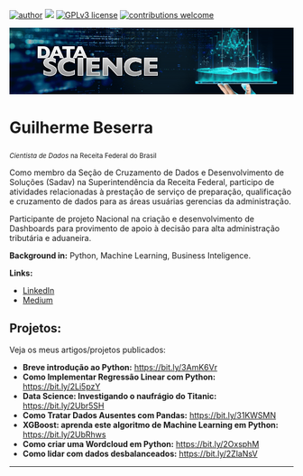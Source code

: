 [![author](https://img.shields.io/badge/author-guilherme-red.svg)](https://www.linkedin.com/in/guilherme-beserra-a2551964/) [![](https://img.shields.io/badge/python-3.7+-blue.svg)](https://www.python.org/downloads/release/python-365/) [![GPLv3 license](https://img.shields.io/badge/License-GPLv3-blue.svg)](http://perso.crans.org/besson/LICENSE.html) [![contributions welcome](https://img.shields.io/badge/contributions-welcome-brightgreen.svg?style=flat)](https://github.com/guilherme-beserra/DataScience)

<p align="center">
  <img src="data-science-banner.png" >
</p>

# Guilherme Beserra
<sub>*Cientista de Dados* na Receita Federal do Brasil</sub>

Como membro da Seção de Cruzamento de Dados e Desenvolvimento de Soluções (Sadav) na Superintendência da Receita Federal, participo de atividades relacionadas à prestação de serviço de preparação, qualificação e cruzamento de dados para as áreas usuárias gerencias da administração.

Participante de projeto Nacional na criação e desenvolvimento de Dashboards para provimento de apoio à decisão para alta administração tributária e aduaneira.

**Background in:** Python, Machine Learning, Business Inteligence.

**Links:**
* [LinkedIn](https://www.linkedin.com/in/guilherme-beserra-a2551964/)
* [Medium](https://guilherme-beserra.medium.com/)


## Projetos:
Veja os meus artigos/projetos publicados:

* **Breve introdução ao Python:** https://bit.ly/3AmK6Vr
* **Como Implementar Regressão Linear com Python:** https://bit.ly/2Li5pzY
* **Data Science: Investigando o naufrágio do Titanic:** https://bit.ly/2Ubr5SH
* **Como Tratar Dados Ausentes com Pandas:** https://bit.ly/31KWSMN
* **XGBoost: aprenda este algoritmo de Machine Learning em Python:** https://bit.ly/2UbRhws
* **Como criar uma Wordcloud em Python:** https://bit.ly/2OxsphM
* **Como lidar com dados desbalanceados:** https://bit.ly/2ZlaNsV

---




